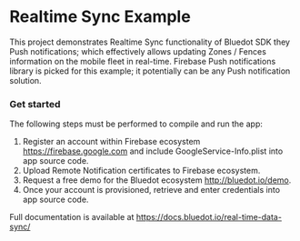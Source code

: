 # Realtime Sync Example

This project demonstrates Realtime Sync functionality of Bluedot SDK they Push notifications; which effectively allows updating Zones / Fences information on the mobile fleet in real-time. Firebase Push notifications library is picked for this example; it potentially can be any Push notification solution.

### Get started
The following steps must be performed to compile and run the app:
1. Register an account within Firebase ecosystem https://firebase.google.com and include GoogleService-Info.plist into app source code.
2. Upload Remote Notification certificates to Firebase ecosystem.
2. Request a free demo for the Bluedot ecosystem http://bluedot.io/demo.
3. Once your account is provisioned, retrieve and enter credentials into app source code.

Full documentation is available at
https://docs.bluedot.io/real-time-data-sync/